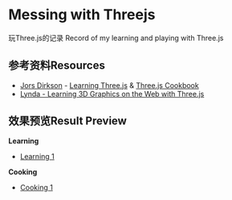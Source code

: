 # Messing with Threejs
玩Three.js的记录 Record of my learning and playing with Three.js

## 参考资料Resources
- [Jors Dirkson](https://github.com/josdirksen) -  [Learning Three.js](https://github.com/josdirksen/learning-threejs) & [Three.js Cookbook](https://github.com/josdirksen/threejs-cookbook)
- [Lynda - Learning 3D Graphics on the Web with Three.js](https://www.lynda.com/JavaScript-tutorials/Learning-3D-Graphics-Web-Three-js/586668-2.html)

## 效果预览Result Preview
**Learning**
- [Learning 1](https://codepen.io/io42/pen/RBVMvO)

**Cooking**
- [Cooking 1](https://codepen.io/io42/pen/ZjKmbb) 

